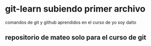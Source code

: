 # git-learn subiendo primer archivo
comandos de git y github aprendidos en el curso de yo soy dalto
## repositorio de mateo solo para el curso de git
